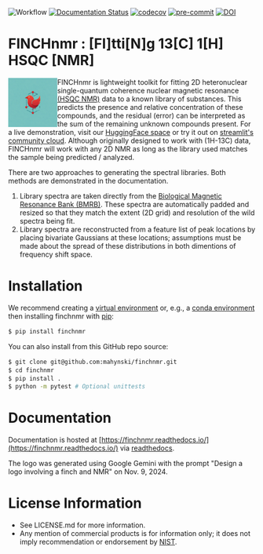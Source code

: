 ![Workflow](https://github.com/mahynski/finchnmr/actions/workflows/python-app.yml/badge.svg?branch=main)
[![Documentation Status](https://readthedocs.org/projects/finchnmr/badge/?version=latest)](https://finchnmr.readthedocs.io/en/latest/?badge=latest)
[![codecov](https://codecov.io/github/mahynski/finchnmr/graph/badge.svg?token=DsrQIbklpB)](https://codecov.io/github/mahynski/finchnmr)
[![pre-commit](https://img.shields.io/badge/pre--commit-enabled-brightgreen?logo=pre-commit&logoColor=white)](https://github.com/pre-commit/pre-commit)
[![DOI](https://zenodo.org/badge/331207062.svg)](https://zenodo.org/badge/latestdoi/331207062)
<!--[![DOI](https://zenodo.org/badge/{github_id}.svg)](https://zenodo.org/badge/latestdoi/{github_id})-->

<!--
[![Code style: black](https://img.shields.io/badge/code%20style-black-000000.svg)](https://github.com/psf/black)
[![Imports: isort](https://img.shields.io/badge/%20imports-isort-%231674b1?style=flat&labelColor=ef8336)](https://pycqa.github.io/isort/)
-->

FINCHnmr : [FI]tti[N]g 13[C] 1[H] HSQC [NMR]
===

<img src="https://raw.githubusercontent.com/mahynski/finchnmr/main/docs/_static/logo_small.png" height="100" align="left" />

FINCHnmr is lightweight toolkit for fitting 2D heteronuclear single-quantum coherence nuclear magnetic resonance [(HSQC NMR)](https://en.wikipedia.org/wiki/Heteronuclear_single_quantum_coherence_spectroscopy) data to a known library of substances.  This predicts the presence and relative concentration of these compounds, and the residual (error) can be interpreted as the sum of the remaining unknown compounds present.  For a live demonstration, visit our [HuggingFace space](https://huggingface.co/spaces/mahynski/finchnmr-demo) or try it out on [streamlit's community cloud](https://finchnmr-demo.streamlit.app/). Although originally designed to work with (1H-13C) data, FINCHnmr will work with any 2D NMR as long as the library used matches the sample being predicted / analyzed.
<br/>

There are two approaches to generating the spectral libraries.  Both methods are demonstrated in the documentation.

1. Library spectra are taken directly from the [Biological Magnetic Resonance Bank (BMRB)](https://bmrb.io/). These spectra are automatically padded and resized so that they match the extent (2D grid) and resolution of the wild spectra being fit.
2. Library spectra are reconstructed from a feature list of peak locations by placing bivariate Gaussians at these locations; assumptions must be made about the spread of these distributions in both dimentions of frequency shift space.

Installation
===

We recommend creating a [virtual environment](https://docs.python.org/3/library/venv.html) or, e.g., a [conda environment](https://docs.conda.io/projects/conda/en/latest/user-guide/tasks/manage-environments.html) then installing finchnmr with [pip](https://pip.pypa.io/en/stable/):

~~~bash
$ pip install finchnmr
~~~

You can also install from this GitHub repo source:

~~~bash
$ git clone git@github.com:mahynski/finchnmr.git
$ cd finchnmr
$ pip install .
$ python -m pytest # Optional unittests
~~~

Documentation
===

Documentation is hosted at [https://finchnmr.readthedocs.io/](https://finchnmr.readthedocs.io/) via [readthedocs](https://about.readthedocs.com/).

The logo was generated using Google Gemini with the prompt "Design a logo involving a finch and NMR" on Nov. 9, 2024.

License Information
===

* See LICENSE.md for more information.
* Any mention of commercial products is for information only; it does not imply recommendation or endorsement by [NIST](https://www.nist.gov/).
